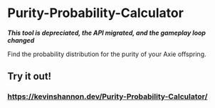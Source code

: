 Purity-Probability-Calculator
======
***This tool is depreciated, the API migrated, and the gameplay loop changed***

Find the probability distribution for the purity of your Axie offspring.

Try it out!
------

### https://kevinshannon.dev/Purity-Probability-Calculator/
